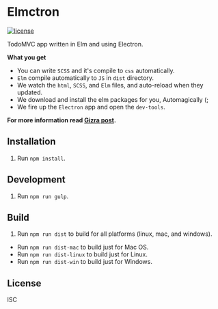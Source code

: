 # Elmctron

[![license](https://img.shields.io/badge/license-ISC-blue.svg)](https://github.com/nirgn975/Elmctron/blob/master/LICENSE)

TodoMVC app written in Elm and using Electron.

**What you get**

 * You can write `SCSS` and it's compile to `css` automatically.
 * `Elm` compile automatically to `JS` in `dist` directory.
 * We watch the `html`, `SCSS`, and `Elm` files, and auto-reload when they updated.
 * We download and install the elm packages for you, Automagically (;
 * We fire up the `Electron` app and open the `dev-tools`.

**For more information read [Gizra post](http://www.gizra.com/content/elm-electron-build/).**

## Installation

1. Run `npm install`.

## Development

1. Run `npm run gulp`.

## Build

1. Run `npm run dist` to build for all platforms (linux, mac, and windows).

 * Run `npm run dist-mac` to build just for Mac OS.
 * Run `npm run dist-linux` to build just for Linux.
 * Run `npm run dist-win` to build just for Windows.

## License

ISC
